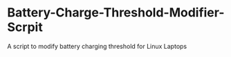 # Battery-Charge-Threshold-Modifier-Scrpit
A script to modify battery charging threshold for Linux Laptops
